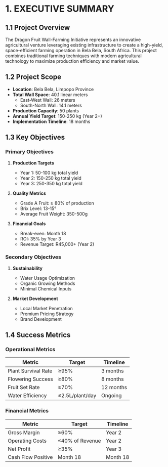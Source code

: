 # 1. EXECUTIVE SUMMARY

## 1.1 Project Overview
The Dragon Fruit Wall-Farming Initiative represents an innovative agricultural venture leveraging existing infrastructure to create a high-yield, space-efficient farming operation in Bela Bela, South Africa. This project combines traditional farming techniques with modern agricultural technology to maximize production efficiency and market value.

## 1.2 Project Scope
- **Location**: Bela Bela, Limpopo Province
- **Total Wall Space**: 40.1 linear meters
  - East-West Wall: 26 meters
  - South-North Wall: 14.1 meters
- **Production Capacity**: 50 plants
- **Annual Yield Target**: 150-250 kg (Year 2+)
- **Implementation Timeline**: 18 months

## 1.3 Key Objectives

### Primary Objectives
1. **Production Targets**
   - Year 1: 50-100 kg total yield
   - Year 2: 150-250 kg total yield
   - Year 3: 250-350 kg total yield

2. **Quality Metrics**
   - Grade A Fruit: ≥ 80% of production
   - Brix Level: 13-15°
   - Average Fruit Weight: 350-500g

3. **Financial Goals**
   - Break-even: Month 18
   - ROI: 35% by Year 3
   - Revenue Target: R45,000+ (Year 2)

### Secondary Objectives
1. **Sustainability**
   - Water Usage Optimization
   - Organic Growing Methods
   - Minimal Chemical Inputs

2. **Market Development**
   - Local Market Penetration
   - Premium Pricing Strategy
   - Brand Development

## 1.4 Success Metrics

### Operational Metrics
| Metric | Target | Timeline |
|--------|---------|----------|
| Plant Survival Rate | ≥95% | 3 months |
| Flowering Success | ≥80% | 8 months |
| Fruit Set Rate | ≥70% | 12 months |
| Water Efficiency | ≤2.5L/plant/day | Ongoing |

### Financial Metrics
| Metric | Target | Timeline |
|--------|---------|----------|
| Gross Margin | ≥60% | Year 2 |
| Operating Costs | ≤40% of Revenue | Year 2 |
| Net Profit | ≥35% | Year 3 |
| Cash Flow Positive | Month 18 | Month 18 |

